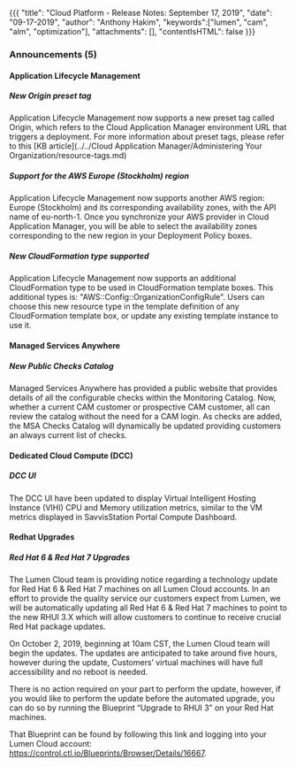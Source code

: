 {{{
"title": "Cloud Platform - Release Notes: September 17, 2019",
"date": "09-17-2019",
"author": "Anthony Hakim",
"keywords":["lumen", "cam", "alm", "optimization"],
"attachments": [],
"contentIsHTML": false
}}}

### Announcements (5)

#### Application Lifecycle Management

##### New Origin preset tag

Application Lifecycle Management now supports a new preset tag called Origin, which refers to the Cloud Application Manager environment URL that triggers a deployment. For more information about preset tags, please refer to this [KB article](../../Cloud Application Manager/Administering Your Organization/resource-tags.md)

##### Support for the AWS Europe (Stockholm) region

Application Lifecycle Management now supports another AWS region: Europe (Stockholm) and its corresponding availability zones, with the API name of eu-north-1. Once you synchronize your AWS provider in Cloud Application Manager, you will be able to select the availability zones corresponding to the new region in your Deployment Policy boxes.

##### New CloudFormation type supported

Application Lifecycle Management now supports an additional CloudFormation type to be used in CloudFormation template boxes. This additional types is: "AWS::Config::OrganizationConfigRule". Users can choose this new resource type in the template definition of any CloudFormation template box, or update any existing template instance to use it.

#### Managed Services Anywhere

##### New Public Checks Catalog

Managed Services Anywhere has provided a public website that provides details of all the configurable checks within the Monitoring Catalog. Now, whether a current CAM customer or prospective CAM customer, all can review the catalog without the need for a CAM login. As checks are added, the MSA Checks Catalog will dynamically be updated providing customers an always current list of checks.

#### Dedicated Cloud Compute (DCC)

##### DCC UI

The DCC UI have been updated to display Virtual Intelligent Hosting Instance (VIHI) CPU and Memory utilization metrics, similar to the VM metrics displayed in SavvisStation Portal Compute Dashboard.

#### Redhat Upgrades 

##### Red Hat 6 & Red Hat 7 Upgrades

The Lumen Cloud team is providing notice regarding a technology update for Red Hat 6 & Red Hat 7 machines on all Lumen Cloud accounts. In an effort to provide the quality service our customers expect from Lumen, we will be automatically updating all Red Hat 6 & Red Hat 7 machines to point to the new RHUI 3.X which will allow customers to continue to receive crucial Red Hat package updates. 

On October 2, 2019, beginning at 10am CST, the Lumen Cloud team will begin the updates. The updates are anticipated to take around five hours, however during the update, Customers’ virtual machines will have full accessibility and no reboot is needed. 

There is no action required on your part to perform the update, however, if you would like to perform the update before the automated upgrade, you can do so by running the Blueprint “Upgrade to RHUI 3” on your Red Hat machines. 

That Blueprint can be found by following this link and logging into your Lumen Cloud account: https://control.ctl.io/Blueprints/Browser/Details/16667.  
 
